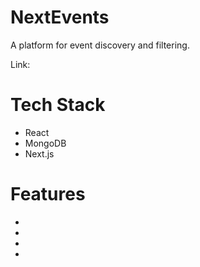 # NextEvents
A platform for event discovery and filtering.

Link:

# Tech Stack
- React
- MongoDB
- Next.js

# Features
- 
- 
- 
- 

## 


